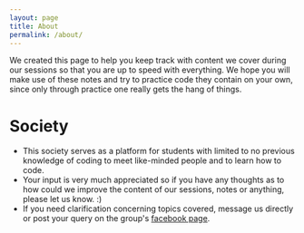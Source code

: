 ```yaml
---
layout: page
title: About
permalink: /about/
---
```


>
We created this page to help you keep track with content we cover during our sessions so that you are up to speed with everything. We hope you will make use of these notes and try to practice code they contain on your own, since only through practice one really gets the hang of things.


# Society

- This society serves as a platform for students with limited to no previous knowledge of coding to meet like-minded people and to learn how to code. 
- Your input is very much appreciated so if you have any thoughts as to how could we improve the content of our sessions, notes or anything, please let us know. :) 
- If you need clarification concerning topics covered, message us directly or post your query on the group's [facebook page](https://www.facebook.com/groups/314067608963415/).
